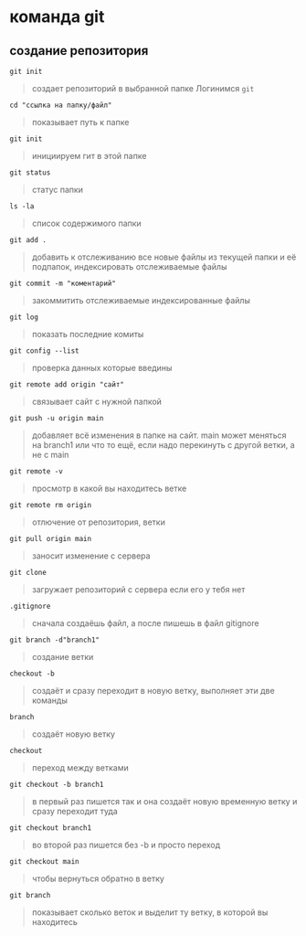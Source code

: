 # команда git
## создание репозитория 
`git init`
>создает репозиторий в выбранной папке
>Логинимся 
`git` 
```
cd "ссылка на папку/файл"
```
>показывает путь к папке
```
git init
```
>инициируем гит в этой папке
```
git status
```
>статус папки
```
ls -la
```
>cписок содержимого папки
```
git add .
```
>добавить к отслеживанию все новые файлы из текущей папки и её подпапок, индексировать отслеживаемые файлы
```
git commit -m "коментарий"
```
>закоммитить отслеживаемые индексированные файлы 
```
git log
```
>показать последние комиты
```
git config --list
```
>проверка данных которые введины 
```
git remote add origin "сайт"
```
>связывает сайт с нужной папкой
```
git push -u origin main
```
>добавляет всё изменения в папке на сайт. main может меняться на branch1 или что то ещё, если надо перекинуть с другой ветки, а не с main
```
git remote -v
```
>просмотр в какой вы находитесь ветке
```
git remote rm origin
```
>отлючение от репозитория, ветки
```
git pull origin main
```
>заносит изменение с сервера
```
git clone
```
> загружает репозиторий с сервера если его у тебя нет
```
.gitignore 
```
>сначала создаёшь файл, а после пишешь в файл gitignore
```
git branch -d"branch1"
```
>создание ветки
```
checkout -b
```
>создаёт и сразу переходит в новую ветку, выполняет эти две команды
```
branch
```
>создаёт новую ветку
```
checkout
```
>переход между ветками
```
git checkout -b branch1
```
>в первый раз пишется так и она создаёт новую временную ветку и сразу переходит туда
```
git checkout branch1
```
>во второй раз пишется без -b и просто переход
```
git checkout main
```
>чтобы вернуться обратно в ветку
```
git branch
```
>показывает сколько веток и выделит ту ветку, в которой вы находитесь
